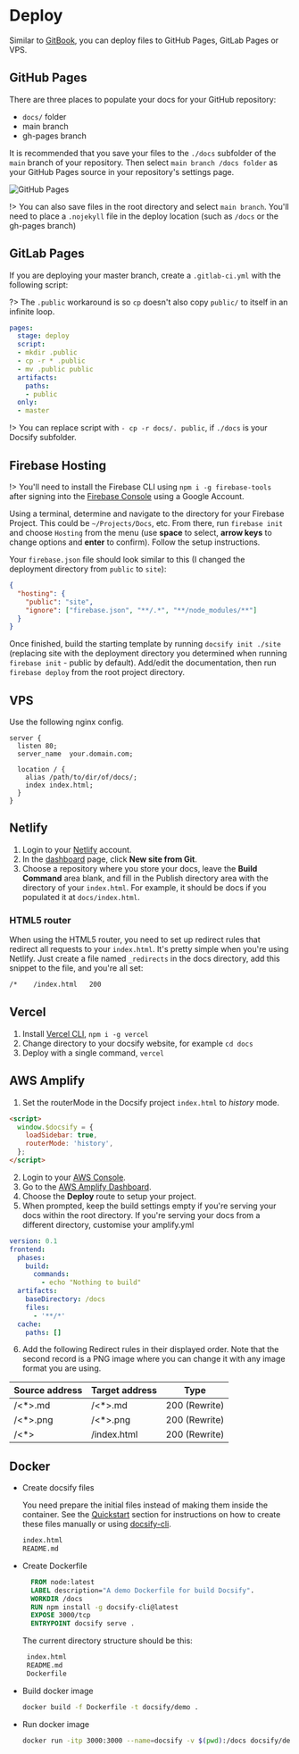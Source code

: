 # Deploy

Similar to [GitBook](https://www.gitbook.com), you can deploy files to GitHub Pages, GitLab Pages or VPS.

## GitHub Pages

There are three places to populate your docs for your GitHub repository:

- `docs/` folder
- main branch
- gh-pages branch

It is recommended that you save your files to the `./docs` subfolder of the `main` branch of your repository. Then select `main branch /docs folder` as your GitHub Pages source in your repository's settings page.

![GitHub Pages](_images/deploy-github-pages.png)

!> You can also save files in the root directory and select `main branch`.
You'll need to place a `.nojekyll` file in the deploy location (such as `/docs` or the gh-pages branch)

## GitLab Pages

If you are deploying your master branch, create a `.gitlab-ci.yml` with the following script:

?> The `.public` workaround is so `cp` doesn't also copy `public/` to itself in an infinite loop.

```YAML
pages:
  stage: deploy
  script:
  - mkdir .public
  - cp -r * .public
  - mv .public public
  artifacts:
    paths:
    - public
  only:
  - master
```

!> You can replace script with `- cp -r docs/. public`, if `./docs` is your Docsify subfolder.

## Firebase Hosting

!> You'll need to install the Firebase CLI using `npm i -g firebase-tools` after signing into the [Firebase Console](https://console.firebase.google.com) using a Google Account.

Using a terminal, determine and navigate to the directory for your Firebase Project. This could be `~/Projects/Docs`, etc. From there, run `firebase init` and choose `Hosting` from the menu (use **space** to select, **arrow keys** to change options and **enter** to confirm). Follow the setup instructions.

Your `firebase.json` file should look similar to this (I changed the deployment directory from `public` to `site`):

```json
{
  "hosting": {
    "public": "site",
    "ignore": ["firebase.json", "**/.*", "**/node_modules/**"]
  }
}
```

Once finished, build the starting template by running `docsify init ./site` (replacing site with the deployment directory you determined when running `firebase init` - public by default). Add/edit the documentation, then run `firebase deploy` from the root project directory.

## VPS

Use the following nginx config.

```nginx
server {
  listen 80;
  server_name  your.domain.com;

  location / {
    alias /path/to/dir/of/docs/;
    index index.html;
  }
}
```

## Netlify

1.  Login to your [Netlify](https://www.netlify.com/) account.
2.  In the [dashboard](https://app.netlify.com/) page, click **New site from Git**.
3.  Choose a repository where you store your docs, leave the **Build Command** area blank, and fill in the Publish directory area with the directory of your `index.html`. For example, it should be docs if you populated it at `docs/index.html`.

### HTML5 router

When using the HTML5 router, you need to set up redirect rules that redirect all requests to your `index.html`. It's pretty simple when you're using Netlify. Just create a file named `_redirects` in the docs directory, add this snippet to the file, and you're all set:

```sh
/*    /index.html   200
```

## Vercel

1. Install [Vercel CLI](https://vercel.com/download), `npm i -g vercel`
2. Change directory to your docsify website, for example `cd docs`
3. Deploy with a single command, `vercel`

## AWS Amplify

1. Set the routerMode in the Docsify project `index.html` to _history_ mode.

```html
<script>
  window.$docsify = {
    loadSidebar: true,
    routerMode: 'history',
  };
</script>
```

2. Login to your [AWS Console](https://aws.amazon.com).
3. Go to the [AWS Amplify Dashboard](https://aws.amazon.com/amplify).
4. Choose the **Deploy** route to setup your project.
5. When prompted, keep the build settings empty if you're serving your docs within the root directory. If you're serving your docs from a different directory, customise your amplify.yml

```yml
version: 0.1
frontend:
  phases:
    build:
      commands:
        - echo "Nothing to build"
  artifacts:
    baseDirectory: /docs
    files:
      - '**/*'
  cache:
    paths: []
```

6. Add the following Redirect rules in their displayed order. Note that the second record is a PNG image where you can change it with any image format you are using.

| Source address | Target address | Type          |
| -------------- | -------------- | ------------- |
| /<\*>.md       | /<\*>.md       | 200 (Rewrite) |
| /<\*>.png      | /<\*>.png      | 200 (Rewrite) |
| /<\*>          | /index.html    | 200 (Rewrite) |

## Docker

- Create docsify files

  You need prepare the initial files instead of making them inside the container.
  See the [Quickstart](https://docsify.js.org/#/quickstart) section for instructions on how to create these files manually or using [docsify-cli](https://github.com/docsifyjs/docsify-cli).

  ```sh
  index.html
  README.md
  ```

- Create Dockerfile

  ```Dockerfile
    FROM node:latest
    LABEL description="A demo Dockerfile for build Docsify".
    WORKDIR /docs
    RUN npm install -g docsify-cli@latest
    EXPOSE 3000/tcp
    ENTRYPOINT docsify serve .

  ```

  The current directory structure should be this:

  ```sh
   index.html
   README.md
   Dockerfile
  ```

- Build docker image

  ```sh
  docker build -f Dockerfile -t docsify/demo .
  ```

- Run docker image

  ```sh
  docker run -itp 3000:3000 --name=docsify -v $(pwd):/docs docsify/demo
  ```
